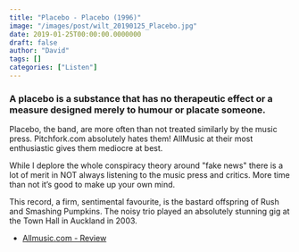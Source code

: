 ```yaml
---
title: "Placebo - Placebo (1996)"
image: "/images/post/wilt_20190125_Placebo.jpg"
date: 2019-01-25T00:00:00.0000000
draft: false
author: "David"
tags: []
categories: ["Listen"]
---
```

### A placebo is a substance that has no therapeutic effect or a measure designed merely to humour or placate someone.

 Placebo, the band, are more often than not treated similarly by the music press. Pitchfork.com absolutely hates them! AllMusic at their most enthusiastic gives them mediocre at best.

 While I deplore the whole conspiracy theory around "fake news" there is a lot of merit in NOT always listening to the music press and critics.  More time than not it’s good to make up your own mind.

 This record, a firm, sentimental favourite, is the bastard offspring of Rush and Smashing Pumpkins.  The noisy trio played an absolutely stunning gig at the Town Hall in Auckland in 2003. 

-  [Allmusic.com - Review](https://www.allmusic.com/album/placebo-mw0000648920)